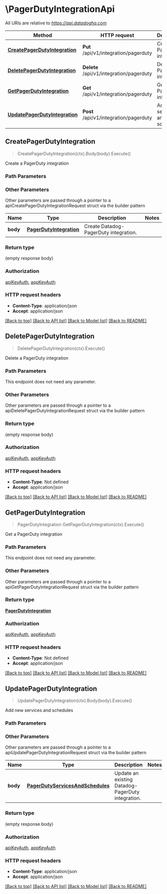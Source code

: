 # \PagerDutyIntegrationApi

All URIs are relative to *https://api.datadoghq.com*

Method | HTTP request | Description
------------- | ------------- | -------------
[**CreatePagerDutyIntegration**](PagerDutyIntegrationApi.md#CreatePagerDutyIntegration) | **Put** /api/v1/integration/pagerduty | Create a PagerDuty integration
[**DeletePagerDutyIntegration**](PagerDutyIntegrationApi.md#DeletePagerDutyIntegration) | **Delete** /api/v1/integration/pagerduty | Delete a PagerDuty integration
[**GetPagerDutyIntegration**](PagerDutyIntegrationApi.md#GetPagerDutyIntegration) | **Get** /api/v1/integration/pagerduty | Get a PagerDuty integration
[**UpdatePagerDutyIntegration**](PagerDutyIntegrationApi.md#UpdatePagerDutyIntegration) | **Post** /api/v1/integration/pagerduty | Add new services and schedules



## CreatePagerDutyIntegration

> CreatePagerDutyIntegration(ctx).Body(body).Execute()

Create a PagerDuty integration



### Path Parameters



### Other Parameters

Other parameters are passed through a pointer to a apiCreatePagerDutyIntegrationRequest struct via the builder pattern


Name | Type | Description  | Notes
------------- | ------------- | ------------- | -------------
 **body** | [**PagerDutyIntegration**](PagerDutyIntegration.md) | Create Datadog-PagerDuty integration. | 

### Return type

 (empty response body)

### Authorization

[apiKeyAuth](../README.md#apiKeyAuth), [appKeyAuth](../README.md#appKeyAuth)

### HTTP request headers

- **Content-Type**: application/json
- **Accept**: application/json

[[Back to top]](#) [[Back to API list]](../README.md#documentation-for-api-endpoints)
[[Back to Model list]](../README.md#documentation-for-models)
[[Back to README]](../README.md)


## DeletePagerDutyIntegration

> DeletePagerDutyIntegration(ctx).Execute()

Delete a PagerDuty integration



### Path Parameters

This endpoint does not need any parameter.

### Other Parameters

Other parameters are passed through a pointer to a apiDeletePagerDutyIntegrationRequest struct via the builder pattern


### Return type

 (empty response body)

### Authorization

[apiKeyAuth](../README.md#apiKeyAuth), [appKeyAuth](../README.md#appKeyAuth)

### HTTP request headers

- **Content-Type**: Not defined
- **Accept**: application/json

[[Back to top]](#) [[Back to API list]](../README.md#documentation-for-api-endpoints)
[[Back to Model list]](../README.md#documentation-for-models)
[[Back to README]](../README.md)


## GetPagerDutyIntegration

> PagerDutyIntegration GetPagerDutyIntegration(ctx).Execute()

Get a PagerDuty integration



### Path Parameters

This endpoint does not need any parameter.

### Other Parameters

Other parameters are passed through a pointer to a apiGetPagerDutyIntegrationRequest struct via the builder pattern


### Return type

[**PagerDutyIntegration**](PagerDutyIntegration.md)

### Authorization

[apiKeyAuth](../README.md#apiKeyAuth), [appKeyAuth](../README.md#appKeyAuth)

### HTTP request headers

- **Content-Type**: Not defined
- **Accept**: application/json

[[Back to top]](#) [[Back to API list]](../README.md#documentation-for-api-endpoints)
[[Back to Model list]](../README.md#documentation-for-models)
[[Back to README]](../README.md)


## UpdatePagerDutyIntegration

> UpdatePagerDutyIntegration(ctx).Body(body).Execute()

Add new services and schedules



### Path Parameters



### Other Parameters

Other parameters are passed through a pointer to a apiUpdatePagerDutyIntegrationRequest struct via the builder pattern


Name | Type | Description  | Notes
------------- | ------------- | ------------- | -------------
 **body** | [**PagerDutyServicesAndSchedules**](PagerDutyServicesAndSchedules.md) | Update an existing Datadog-PagerDuty integration. | 

### Return type

 (empty response body)

### Authorization

[apiKeyAuth](../README.md#apiKeyAuth), [appKeyAuth](../README.md#appKeyAuth)

### HTTP request headers

- **Content-Type**: application/json
- **Accept**: application/json

[[Back to top]](#) [[Back to API list]](../README.md#documentation-for-api-endpoints)
[[Back to Model list]](../README.md#documentation-for-models)
[[Back to README]](../README.md)

